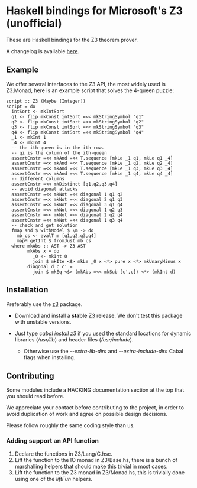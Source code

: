 
# Haskell bindings for Microsoft's Z3 (unofficial)

These are Haskell bindings for the Z3 theorem prover.

A changelog is available [here](https://bitbucket.org/iago/z3-haskell/src/tip/CHANGES.md).

## Example

We offer several interfaces to the Z3 API, the most widely used is Z3.Monad, here is an example script that solves the 4-queen puzzle:

    script :: Z3 (Maybe [Integer])
    script = do
      intSort <- mkIntSort
      q1 <- flip mkConst intSort =<< mkStringSymbol "q1"
      q2 <- flip mkConst intSort =<< mkStringSymbol "q2"
      q3 <- flip mkConst intSort =<< mkStringSymbol "q3"
      q4 <- flip mkConst intSort =<< mkStringSymbol "q4"
      _1 <- mkInt 1
      _4 <- mkInt 4
      -- the ith-queen is in the ith-row.
      -- qi is the column of the ith-queen
      assertCnstr =<< mkAnd =<< T.sequence [mkLe _1 q1, mkLe q1 _4]
      assertCnstr =<< mkAnd =<< T.sequence [mkLe _1 q2, mkLe q2 _4]
      assertCnstr =<< mkAnd =<< T.sequence [mkLe _1 q3, mkLe q3 _4]
      assertCnstr =<< mkAnd =<< T.sequence [mkLe _1 q4, mkLe q4 _4]
      -- different columns
      assertCnstr =<< mkDistinct [q1,q2,q3,q4]
      -- avoid diagonal attacks
      assertCnstr =<< mkNot =<< diagonal 1 q1 q2
      assertCnstr =<< mkNot =<< diagonal 2 q1 q3
      assertCnstr =<< mkNot =<< diagonal 3 q1 q4
      assertCnstr =<< mkNot =<< diagonal 1 q2 q3
      assertCnstr =<< mkNot =<< diagonal 2 q2 q4
      assertCnstr =<< mkNot =<< diagonal 1 q3 q4
      -- check and get solution
      fmap snd $ withModel $ \m -> do
        mb_cs <- evalT m [q1,q2,q3,q4]
        mapM getInt $ fromJust mb_cs
      where mkAbs :: AST -> Z3 AST
            mkAbs x = do
              _0 <- mkInt 0
              join $ mkIte <$> mkLe _0 x <*> pure x <*> mkUnaryMinus x
            diagonal d c c' =
              join $ mkEq <$> (mkAbs =<< mkSub [c',c]) <*> (mkInt d)

## Installation

Preferably use the [z3](http://hackage.haskell.org/package/z3) package.

* Download and install a **stable** [Z3](http://z3.codeplex.com) release.
  We don't test this package with unstable versions.
* Just type _cabal install z3_ if you used the standard locations for dynamic libraries (_/usr/lib_) and header files (_/usr/include_).

    * Otherwise use the _--extra-lib-dirs_ and _--extra-include-dirs_ Cabal flags when installing.

## Contributing

Some modules include a HACKING documentation section at the top that you should read before.

We appreciate your contact before contributing to the project, in order to avoid duplication of work and agree on possible design decisions.

Please follow roughly the same coding style than us.

### Adding support an API function

1. Declare the functions in Z3/Lang/C.hsc.
1. Lift the function to the IO monad in Z3/Base.hs, there is a bunch of marshalling helpers that should make this trivial in most cases.
1. Lift the function to the Z3 monad in Z3/Monad.hs, this is trivially done using one of the _liftFun_ helpers.

